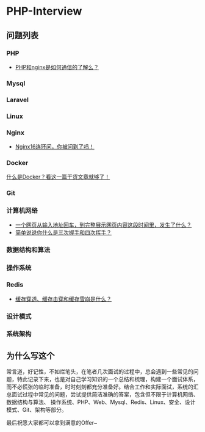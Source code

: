 # PHP-Interview

## 问题列表

### PHP
- [PHP和nginx是如何通信的了解么？](docs/PHP/PHP和nginx是如何通信的？.md)

### Mysql

### Laravel

### Linux

### Nginx
- [Nginx16连环问，你被问到了吗！](https://juejin.im/post/6844904182923837454)

### Docker
[什么是Docker？看这一篇干货文章就够了！](https://zhuanlan.zhihu.com/p/187505981)

### Git

### 计算机网络

- [一个网页从输入地址回车，到完整展示网页内容这段时间里，发生了什么？](docs/计算机网络/一个网页从输入地址回车，到完整展示网页内容这段时间，发生了什么？.md)
- [简单说说你什么是三次握手和四次挥手？](docs/计算机网络/简单说说TCP%20三次握手和四次挥手.md)

### 数据结构和算法

### 操作系统

### Redis
- [缓存穿透、缓存击穿和缓存雪崩是什么？](docs/Redis/缓存击穿、缓存穿透和缓存雪崩.md)

### 设计模式

### 系统架构

## 为什么写这个
常言道，好记性，不如烂笔头，在笔者几次面试的过程中，总会遇到一些常见的问题，特此记录下来，也是对自己学习知识的一个总结和梳理，构建一个面试体系，而不必慌张的临时准备，时时刻刻都充分准备好。结合工作和实际面试，系统的汇总面试过程中常见的问题，尝试提供简洁准确的答案，包含但不限于计算机网络、数据结构与算法、
操作系统、PHP、Web、Mysql、Redis、Linux、安全、设计模式、Git、架构等部分。

最后祝愿大家都可以拿到满意的Offer~
